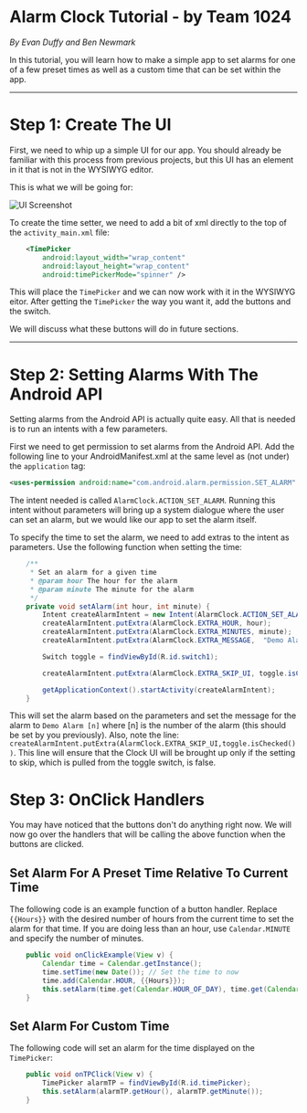 # Alarm Clock Tutorial - by Team 1024 
_By Evan Duffy and Ben Newmark_

In this tutorial, you will learn how to make a simple app to set alarms for one of a few preset times as well as a custom time that can be set within the app.

---

# Step 1: Create The UI
First, we need to whip up a simple UI for our app. You should already be familiar with this process from previous projects, but this UI has an element in it that is not in the WYSIWYG editor.

This is what we will be going for:

![UI Screenshot](./img/UI_Screenshot.png)

To create the time setter, we need to add a bit of xml directly to the top of the `activity_main.xml` file:

```xml
    <TimePicker
        android:layout_width="wrap_content"
        android:layout_height="wrap_content"
        android:timePickerMode="spinner" />
```
This will place the `TimePicker` and we can now work with it in the WYSIWYG eitor. After getting the `TimePicker` the way you want it, add the buttons and the switch.

We will discuss what these buttons will do in future sections.

---

# Step 2: Setting Alarms With The Android API

Setting alarms from the Android API is actually quite easy. All that is needed is to run an intents with a few parameters. 

First we need to get permission to set alarms from the Android API. Add the following line to your AndroidManifest.xml at the same level as (not under) the `application` tag:
```xml
<uses-permission android:name="com.android.alarm.permission.SET_ALARM" />
```

The intent needed is called `AlarmClock.ACTION_SET_ALARM`. Running this intent without parameters will bring up a system dialogue where the user can set an alarm, but we would like our app to set the alarm itself. 

To specify the time to set the alarm, we need to add extras to the intent as parameters. 
Use the following function when setting the time:

```java
    /**
     * Set an alarm for a given time
     * @param hour The hour for the alarm
     * @param minute The minute for the alarm
     */
    private void setAlarm(int hour, int minute) {
        Intent createAlarmIntent = new Intent(AlarmClock.ACTION_SET_ALARM);
        createAlarmIntent.putExtra(AlarmClock.EXTRA_HOUR, hour);
        createAlarmIntent.putExtra(AlarmClock.EXTRA_MINUTES, minute);
        createAlarmIntent.putExtra(AlarmClock.EXTRA_MESSAGE,  "Demo Alarm " + this.alarm_index++);

        Switch toggle = findViewById(R.id.switch1);

        createAlarmIntent.putExtra(AlarmClock.EXTRA_SKIP_UI, toggle.isChecked());

        getApplicationContext().startActivity(createAlarmIntent);
    }
```
This will set the alarm based on the parameters and set the message for the alarm to `Demo Alarm [n]` where [n] is the number of the alarm (this should be set by you previously).
Also, note the line: `createAlarmIntent.putExtra(AlarmClock.EXTRA_SKIP_UI,toggle.isChecked())`. This line will ensure that the Clock UI will be brought up only if the setting to skip, which is pulled from the toggle switch, is false. 

# Step 3: OnClick Handlers

You may have noticed that the buttons don't do anything right now. We will now go over the handlers that will be calling the above function when the buttons are clicked.

## Set Alarm For A Preset Time Relative To Current Time
The following code is an example function of a button handler. Replace `{{Hours}}` with the desired number of hours from the current time to set the alarm for that time. If you are doing less than an hour, use `Calendar.MINUTE` and specify the number of minutes.
```java
    public void onClickExample(View v) {
        Calendar time = Calendar.getInstance();
        time.setTime(new Date()); // Set the time to now
        time.add(Calendar.HOUR, {{Hours}});
        this.setAlarm(time.get(Calendar.HOUR_OF_DAY), time.get(Calendar.MINUTE));
    }

```

## Set Alarm For Custom Time
The following code will set an alarm for the time displayed on the `TimePicker`:
```java
    public void onTPClick(View v) {
        TimePicker alarmTP = findViewById(R.id.timePicker);
        this.setAlarm(alarmTP.getHour(), alarmTP.getMinute());
    }
```